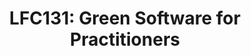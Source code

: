 ---
title: "LFC131: Green Software for Practitioners"
summary: 
external_link: https://www.credly.com/badges/c7990b16-cabe-49bb-bd13-fd4716676aaf
weight: 10
---